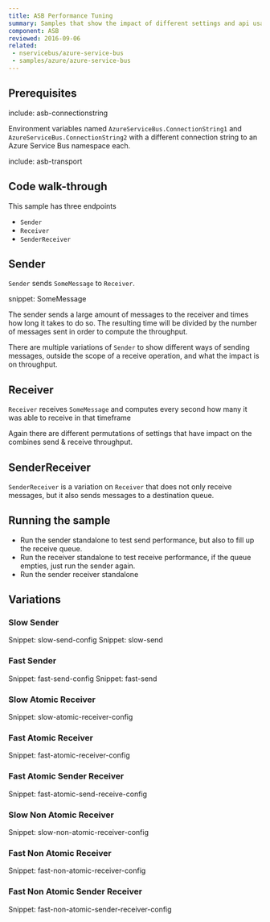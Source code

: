 ```yaml
---
title: ASB Performance Tuning
summary: Samples that show the impact of different settings and api usage patterns on the performance of the ASB transport.
component: ASB
reviewed: 2016-09-06
related:
 - nservicebus/azure-service-bus
 - samples/azure/azure-service-bus
---
```



## Prerequisites

include: asb-connectionstring 

Environment variables named `AzureServiceBus.ConnectionString1` and `AzureServiceBus.ConnectionString2` with a different connection string to an Azure Service Bus namespace each.

include: asb-transport


## Code walk-through

This sample has three endpoints

* `Sender`
* `Receiver`
* `SenderReceiver`

## Sender

`Sender` sends `SomeMessage` to `Receiver`.

snippet: SomeMessage

The sender sends a large amount of messages to the receiver and times how long it takes to do so. The resulting time will be divided by the number of messages sent in order to compute the throughput. 

There are multiple variations of `Sender` to show different ways of sending messages, outside the scope of a receive operation, and what the impact is on throughput.

## Receiver

`Receiver` receives `SomeMessage` and computes every second how many it was able to receive in that timeframe

Again there are different permutations of settings that have impact on the combines send & receive throughput.

## SenderReceiver

`SenderReceiver` is a variation on `Receiver` that does not only receive messages, but it also sends messages to a destination queue.

## Running the sample

 * Run the sender standalone to test send performance, but also to fill up the receive queue.
 * Run the receiver standalone to test receive performance, if the queue empties, just run the sender again.
 * Run the sender receiver standalone
 
## Variations
 
### Slow Sender
 
Snippet: slow-send-config
Snippet: slow-send  

### Fast Sender

Snippet: fast-send-config
Snippet: fast-send

### Slow Atomic Receiver

Snippet: slow-atomic-receiver-config

### Fast Atomic Receiver

Snippet: fast-atomic-receiver-config

### Fast Atomic Sender Receiver

Snippet: fast-atomic-send-receive-config

### Slow Non Atomic Receiver

Snippet: slow-non-atomic-receiver-config

### Fast Non Atomic Receiver

Snippet: fast-non-atomic-receiver-config

### Fast Non Atomic Sender Receiver

Snippet: fast-non-atomic-sender-receiver-config